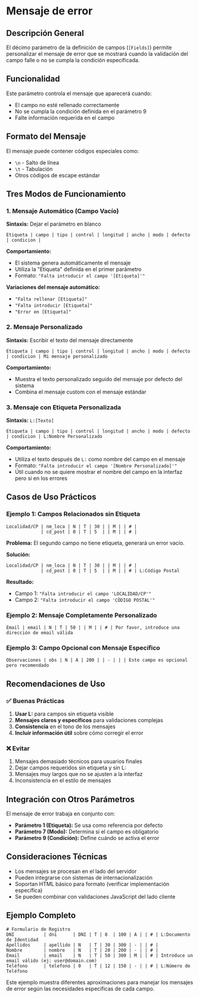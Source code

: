 # Mensaje de error

## Descripción General

El décimo parámetro de la definición de campos (`[Fields]`) permite personalizar el mensaje de error que se mostrará cuando la validación del campo falle o no se cumpla la condición especificada.

## Funcionalidad

Este parámetro controla el mensaje que aparecerá cuando:
- El campo no esté rellenado correctamente
- No se cumpla la condición definida en el parámetro 9
- Falte información requerida en el campo

## Formato del Mensaje

El mensaje puede contener códigos especiales como:
- `\n` - Salto de línea
- `\t` - Tabulación
- Otros códigos de escape estándar

## Tres Modos de Funcionamiento

### 1. Mensaje Automático (Campo Vacío)

**Sintaxis:** Dejar el parámetro en blanco
```
Etiqueta | campo | tipo | control | longitud | ancho | modo | defecto | condicion | 
```

**Comportamiento:**
- El sistema genera automáticamente el mensaje
- Utiliza la "Etiqueta" definida en el primer parámetro
- Formato: `"Falta introducir el campo '[Etiqueta]'"`

**Variaciones del mensaje automático:**
- `"Falta rellenar [Etiqueta]"`
- `"Falta introducir [Etiqueta]"`
- `"Error en [Etiqueta]"`

### 2. Mensaje Personalizado

**Sintaxis:** Escribir el texto del mensaje directamente
```
Etiqueta | campo | tipo | control | longitud | ancho | modo | defecto | condicion | Mi mensaje personalizado
```

**Comportamiento:**
- Muestra el texto personalizado seguido del mensaje por defecto del sistema
- Combina el mensaje custom con el mensaje estándar

### 3. Mensaje con Etiqueta Personalizada

**Sintaxis:** `L:[Texto]`
```
Etiqueta | campo | tipo | control | longitud | ancho | modo | defecto | condicion | L:Nombre Personalizado
```

**Comportamiento:**
- Utiliza el texto después de `L:` como nombre del campo en el mensaje
- Formato: `"Falta introducir el campo '[Nombre Personalizado]'"`
- Útil cuando no se quiere mostrar el nombre del campo en la interfaz pero sí en los errores

## Casos de Uso Prácticos

### Ejemplo 1: Campos Relacionados sin Etiqueta

```
Localidad/CP | nm_loca | N | T | 30 | | M | | # | 
             | cd_post | 0 | T | 5  | | M | | # |
```

**Problema:** El segundo campo no tiene etiqueta, generará un error vacío.

**Solución:**
```
Localidad/CP | nm_loca | N | T | 30 | | M | | # | 
             | cd_post | 0 | T | 5  | | M | | # | L:Código Postal
```

**Resultado:**
- Campo 1: `"Falta introducir el campo 'LOCALIDAD/CP'"`
- Campo 2: `"Falta introducir el campo 'CÓDIGO POSTAL'"`

### Ejemplo 2: Mensaje Completamente Personalizado

```
Email | email | N | T | 50 | | M | | # | Por favor, introduce una dirección de email válida
```

### Ejemplo 3: Campo Opcional con Mensaje Específico

```
Observaciones | obs | N | A | 200 | | - | | | Este campo es opcional pero recomendado
```

## Recomendaciones de Uso

### ✅ Buenas Prácticas

1. **Usar L:** para campos sin etiqueta visible
2. **Mensajes claros y específicos** para validaciones complejas
3. **Consistencia** en el tono de los mensajes
4. **Incluir información útil** sobre cómo corregir el error

### ❌ Evitar

1. Mensajes demasiado técnicos para usuarios finales
2. Dejar campos requeridos sin etiqueta y sin L:
3. Mensajes muy largos que no se ajusten a la interfaz
4. Inconsistencia en el estilo de mensajes

## Integración con Otros Parámetros

El mensaje de error trabaja en conjunto con:

- **Parámetro 1 (Etiqueta):** Se usa como referencia por defecto
- **Parámetro 7 (Modo):** Determina si el campo es obligatorio
- **Parámetro 9 (Condición):** Define cuándo se activa el error

## Consideraciones Técnicas

- Los mensajes se procesan en el lado del servidor
- Pueden integrarse con sistemas de internacionalización
- Soportan HTML básico para formato (verificar implementación específica)
- Se pueden combinar con validaciones JavaScript del lado cliente

## Ejemplo Completo

```
# Formulario de Registro
DNI           | dni      | DNI | T | 8  | 100 | A | | # | L:Documento de Identidad
Apellidos     | apellido | N   | T | 30 | 300 | - | | # | 
Nombre        | nombre   | N   | T | 20 | 200 | - | | # |
Email         | email    | N   | T | 50 | 300 | M | | # | Introduce un email válido (ej: user@domain.com)
Teléfono      | telefono | 0   | T | 12 | 150 | - | | # | L:Número de Teléfono
```

Este ejemplo muestra diferentes aproximaciones para manejar los mensajes de error según las necesidades específicas de cada campo.